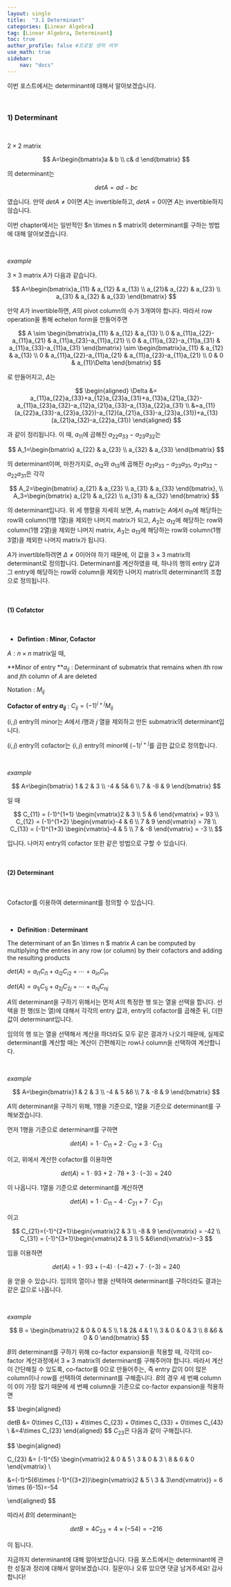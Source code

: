 ```yaml
---
layout: single
title:  "3.1 Determinant"
categories: [Linear Algebra]
tag: [Linear Algebra, Determinant]
toc: true
author_profile: false #프로필 생략 여부
use_math: true
sidebar:
    nav: "docs"
---
```








이번 포스트에서는 determinant에 대해서 알아보겠습니다.



<br/>

### 1) Determinant





<br/>

$2 \times 2$​ matrix 


$$
A=\begin{bmatrix}a & b \\ c& d \end{bmatrix}
$$


의 determinant는


$$
detA = ad-bc
$$




였습니다. 만약 $detA \neq 0$이면 $A$는 invertible하고, $detA=0$이면 $A$는 invertible하지 않습니다.



이번 chapter에서는 일반적인 $n \times n $ matrix의 determinant를 구하는 방법에 대해 알아보겠습니다.





<br/>

*example* 



$3 \times 3$ matrix $A$가 다음과 같습니다.


$$
A=\begin{bmatrix}a_{11} & a_{12} & a_{13} \\ a_{21}& a_{22} & a_{23} \\ a_{31} & a_{32} & a_{33}  \end{bmatrix}
$$


만약 $A$가 invertible하면, $A$의 pivot column의 수가 3개여야 합니다. 따라서 row operation을 통해 echelon form을 만들어주면


$$
A \sim \begin{bmatrix}a_{11} & a_{12} & a_{13} \\ 0 & a_{11}a_{22}-a_{11}a_{21} & a_{11}a_{23}-a_{11}a_{21} \\ 0 & a_{11}a_{32}-a_{11}a_{31} & a_{11}a_{33}-a_{11}a_{31}  \end{bmatrix} \sim \begin{bmatrix}a_{11} & a_{12} & a_{13} \\ 0 & a_{11}a_{22}-a_{11}a_{21} & a_{11}a_{23}-a_{11}a_{21} \\ 0 & 0 & a_{11}\Delta  \end{bmatrix} 
$$


로 만들어지고, $\Delta$는


$$
\begin{aligned}
\Delta &= a_{11}a_{22}a_{33}+a_{12}a_{23}a_{31}+a_{13}a_{21}a_{32}-a_{11}a_{23}a_{32}-a_{12}a_{21}a_{33}-a_{13}a_{22}a_{31} \\
&=a_{11}(a_{22}a_{33}-a_{23}a_{32})-a_{12}(a_{21}a_{33}-a_{23}a_{31})+a_{13}(a_{21}a_{32}-a_{22}a_{31})
\end{aligned}
$$


과 같이 정리됩니다. 이 때, $a_{11}$에 곱해진 $a_{22}a_{33}-a_{23}a_{32}$는


$$
A_1=\begin{bmatrix} a_{22} & a_{23} \\ a_{32} & a_{33} \end{bmatrix}
$$


의 determinant이며, 마찬가지로, $a_{12}$와 $a_{13}$에 곱해진 $a_{21}a_{33}-a_{23}a_{31}$, $a_{21}a_{32}-a_{22}a_{31}$은 각각


$$
A_2=\begin{bmatrix} a_{21} & a_{23} \\ a_{31} & a_{33} \end{bmatrix}, \\
A_3=\begin{bmatrix} a_{21} & a_{22} \\ a_{31} & a_{32} \end{bmatrix}
$$


의 determinant입니다. 위 세 행렬을 자세히 보면, $A_{1}$ matrix는 $A$에서 $a_{11}$에 해당하는 row와 column(1행 1열)을 제외한 나머지 matrix가 되고, $A_2$는 $a_{12}$에 해당하는 row와 column(1행 2열)을 제외한 나머지 matrix, $A_3$는 $a_{13}$에 해당하는 row와 column(1행 3열)을 제외한 나머지 matrix가 됩니다.



$A$가 invertible하려면 $\Delta \neq0$이어야 하기 때문에, 이 값을 $3 \times 3$ matrix의 determinant로 정의합니다. Determinant를 계산하였을 때, 하나의 행의 entry 값과 그 entry에 해당하는 row와 column을 제외한 나머지 matrix의 determinant의 조합으로 정의됩니다. 





<br/>



#### (1) Cofatctor



<br/>



* **Defintion : Minor, Cofactor**



$A : n \times n$ matrix일 때,



**Minor of entry **$a_{ij}$ : Determinant of submatrix that remains when $i$th row and $j$th column of $A$ are deleted



Notation : $M_{ij}$



**Cofactor of entry $a_{ij}$** : $C_{ij} = (-1)^{i+j}M_{ij}$



$(i, j)$ entry의 minor는 $A$에서 $i$행과 $j$ 열을 제외하고 만든 submatrix의 determinant입니다.

$(i, j)$ entry의 cofactor는 $(i, j)$ entry의 minor에 $(-1)^{i+j}$를 곱한 값으로 정의합니다. 





<br/>



*example*


$$
A=\begin{bmatrix} 1 & 2 & 3 \\ -4 & 5& 6 \\ 7 & -8 & 9 \end{bmatrix}
$$


일 때


$$
C_{11} = (-1)^{1+1} \begin{vmatrix}2 & 3 \\ 5 & 6 \end{vmatrix} = 93 \\
C_{12} = (-1)^{1+2} \begin{vmatrix}-4 & 6 \\ 7 & 9 \end{vmatrix} = 78 \\
C_{13} = (-1)^{1+3} \begin{vmatrix}-4 & 5 \\ 7 & -8 \end{vmatrix} = -3 \\
$$


입니다. 나머지 entry의 cofactor 또한 같은 방법으로 구할 수 있습니다.



<br/>



#### (2) Determinant



<br/>



Cofactor를 이용하여 determinant를 정의할 수 있습니다.

<br/>



* **Definition : Determinant**



The determinant of an $n \times n $ matrix $A$ can be computed by multiplying the entries in any row (or column) by their cofactors and adding the resulting products



$det(A)=a_{i1}C_{i1}+a_{i2}C_{i2}+ \cdots + a_{in}C_{in}$

$det(A)=a_{1j}C_{1j}+a_{2j}C_{2j}+ \cdots + a_{nj}C_{nj}$



$A$의 determinant을 구하기 위해서는 먼저 $A$의 특정한 행 또는 열을 선택을 합니다. 선택을 한 행(또는 열)에 대해서 각각의 entry 값과, entry의 cofactor를 곱해준 뒤, 더한 값이 determinant입니다.



임의의 행 또는 열을 선택해서 계산을 하더라도 모두 같은 결과가 나오기 때문에, 실제로 determinant를 계산할 때는 계산이 간편해지는 row나 column을 선택하여 계산합니다.



<br/>



*example*


$$
A=\begin{bmatrix}1 & 2 & 3 \\ -4 & 5 &6 \\ 7 & -8 & 9 \end{bmatrix}
$$


$A$의 determinant을 구하기 위해, 1행을 기준으로, 1열을 기준으로 determinant를 구해보겠습니다.

먼저 1행을 기준으로 determinant를 구하면


$$
det(A)=1 \cdot C_{11} +2\cdot C_{12} +3 \cdot C_{13}
$$


이고, 위에서 계산한 cofactor를 이용하면


$$
det(A) = 1\cdot 93 + 2\cdot 78 + 3 \cdot(-3) = 240
$$


이 나옵니다. 1열을 기준으로 determinant를 계산하면


$$
det(A)=1 \cdot C_{11} -4\cdot C_{21} +7 \cdot C_{31}
$$


이고


$$
C_{21}=(-1)^{2+1}\begin{vmatrix}2 & 3 \\ -8 & 9  \end{vmatrix} = -42 \\
C_{31} = (-1)^{3+1}\begin{vmatrix}2 & 3 \\ 5 &6\end{vmatrix}=-3
$$


임을 이용하면


$$
det(A)=1\cdot93 + (-4)\cdot(-42) + 7 \cdot(-3) = 240
$$


을 얻을 수 있습니다. 임의의 열이나 행을 선택하여 determinant를 구하더라도 결과는 같은 값으로 나옵니다.





<br/>



*example*


$$
B = \begin{bmatrix}2 & 0 & 0 & 5 \\ 1 & 2& 4  & 1 \\ 3 & 0 & 0 & 3 \\ 8 &6 & 0 & 0 \end{bmatrix}
$$



$B$의 determinant를 구하기 위해 co-factor expansion을 적용할 때, 각각의 co-factor 계산과정에서 $3 \times 3$ matrix의 determinant를 구해주어야 합니다. 따라서 계산이 간단해질 수 있도록, co-factor를 0으로 만들어주는, 즉 entry 값이 0이 많은 column이나 row를 선택하여 determinant를 구해줍니다. $B$의 경우 세 번째 column이 0이 가장 많기 때문에 세 번째 column을 기준으로 co-factor expansion을 적용하면


$$
\begin{aligned}

detB &= 0\times C_{13} + 4\times C_{23} + 0\times C_{33} + 0\times C_{43} \\
&=4\times C_{23}
\end{aligned}
$$
$C_{23}$은 다음과 같이 구해집니다.


$$
\begin{aligned}

C_{23} &= (-1)^{5} \begin{vmatrix}2 & 0 & 5 \\ 3 & 0 & 3 \\ 8 & 6 & 0 \end{vmatrix} \\

&=(-1)^5\{6\times (-1)^{(3+2)}\begin{vmatrix}2 & 5 \\ 3 & 3\end{vmatrix}\} = 6 \times (6-15)=-54

\end{aligned}
$$


따라서 $B$의 determinant는


$$
detB = 4C_{23} = 4 \times (-54) = -216
$$


이 됩니다.



지금까지 determinant에 대해 알아보았습니다. 다음 포스트에서는 determinant에 관한 성질과 정리에 대해서 알아보겠습니다. 질문이나 오류 있으면 댓글 남겨주세요! 감사합니다!
